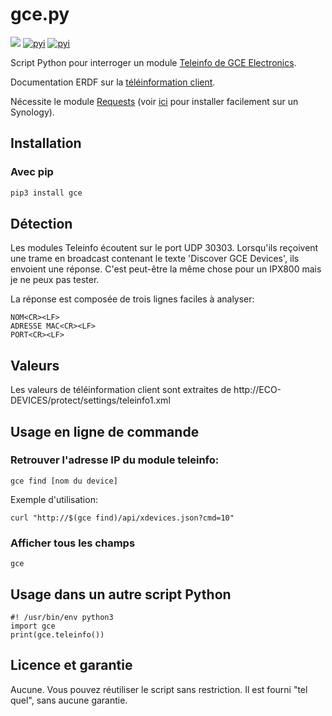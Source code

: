 # gce.py

![](https://github.com/rene-d/test-workflows-python/workflows/Publish%20Python%20%F0%9F%90%8D%20distributions%20%F0%9F%93%A6%20to%20PyPI%20and%20TestPyPI/badge.svg)
[![pyi](https://img.shields.io/pypi/v/gce.svg)](https://pypi.python.org/pypi/gce)
[![pyi](https://img.shields.io/pypi/pyversions/gce.svg)](https://pypi.python.org/pypi/gce)

Script Python pour interroger un module [Teleinfo de GCE Electronics](http://gce-electronics.com/fr/carte-et-module-relais-serveur-ethernet/409-teleinformation-ethernet-ecodevices.html).

Documentation ERDF sur la [téléinformation client](https://www.enedis.fr/sites/default/files/Enedis-NOI-CPT_02E.pdf).

Nécessite le module [Requests](http://python-requests.org/) (voir [ici](https://github.com/rene-d/netatmo#installation-on-a-synology-nas) pour installer facilement sur un Synology).

## Installation

### Avec pip

```bash
pip3 install gce
```

## Détection
Les modules Teleinfo écoutent sur le port UDP 30303. Lorsqu'ils reçoivent une trame en broadcast contenant le texte 'Discover GCE Devices', ils envoient une réponse. C'est peut-être la même chose pour un IPX800 mais je ne peux pas tester.

La réponse est composée de trois lignes faciles à analyser:

    NOM<CR><LF>
    ADRESSE MAC<CR><LF>
    PORT<CR><LF>

## Valeurs
Les valeurs de téléinformation client sont extraites de http://ECO-DEVICES/protect/settings/teleinfo1.xml

## Usage en ligne de commande

### Retrouver l'adresse IP du module teleinfo:

    gce find [nom du device]

Exemple d'utilisation:

    curl "http://$(gce find)/api/xdevices.json?cmd=10"

### Afficher tous les champs

    gce

## Usage dans un autre script Python

    #! /usr/bin/env python3
    import gce
    print(gce.teleinfo())

## Licence et garantie

Aucune. Vous pouvez réutiliser le script sans restriction. Il est fourni "tel quel", sans aucune garantie.
